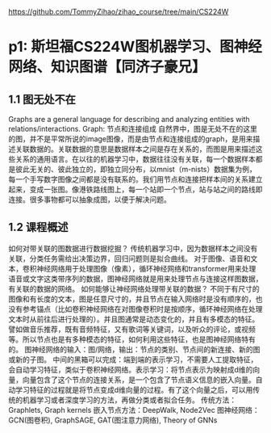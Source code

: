 
https://github.com/TommyZihao/zihao_course/tree/main/CS224W

# p1: 斯坦福CS224W图机器学习、图神经网络、知识图谱【同济子豪兄】


## 1.1 图无处不在
Graphs are a general language for describing and analyzing entities with relations/interactions.
Graph: 节点和连接组成
自然界中，图是无处不在的这里的图，并不是平常所说的image图像，而是由节点和连接组成的graph，是用来描述关联数据的。关联数据的意思是数据样本之间是存在关系的，而图是用来描述这些关系的通用语言。在以往的机器学习中，数据往往没有关联，每一个数据样本都是彼此无关的、彼此独立的，即独立同分布，以mnist（m-nists）数据集为例，每一个手写数字图像之间都是没有联系的。我们用节点和连接把样本间的关系建立起来，变成一张图。像港铁路线图上，每一个站即一个节点，站与站之间的路线即连接。很多事物都可以抽象成图，以便于解决问题。

## 1.2 课程概述 
如何对带关联的图数据进行数据挖掘？
传统机器学习中，因为数据样本之间没有关联，分类任务需给出决策边界，回归问题则是拟合曲线。 对于图像、语音和文本，卷积神经网络用于处理图像（像素），循环神经网络和transformer用来处理语音或文字这类带序列的数据，图神经网络就是用来处理节点与连接这样图数据，有关联的数据的网络。
如何能够让神经网络处理带关联的数据？
不同于有尺寸的图像和有长度的文本，图是任意尺寸的，并且节点在输入网络时是没有顺序的，也没有参考锚点（比如卷积神经网络在对图像卷积时是按顺序，循环神经网络在处理文本时从前往后进行处理的）。并且图通常是动态变化的，并且有多模态的特征。譬如做音乐推荐，既有音频特征，又有歌词等关键词，以及听众的评论，或视频等。所以节点也是有多种模态的特征，如何利用这些特征，也是图神经网络特有的。
图神经网络的输入：图/网络，输出：节点的类别、节点间的新连接、新的图或新的子图。
中间的黑箱可以完成：端到端的表示学习，不需要人工提取特征，会自动学习特征，类似于卷积神经网络。表示学习：将节点表示为映射成d维的向量，向量包含了这个节点的连接关系，是一个包含了节点语义信息的嵌入向量。自动学习特征的过程就是将节点变成d维向量的过程。有了这个向量之后，可以用传统的机器学习或者深度学习的方法，再做分类或者拟合任务。
传统方法：Graphlets, Graph kernels
嵌入节点方法：DeepWalk, Node2Vec
图神经网络：GCN(图卷积), GraphSAGE, GAT(图注意力网络), Theory of GNNs

